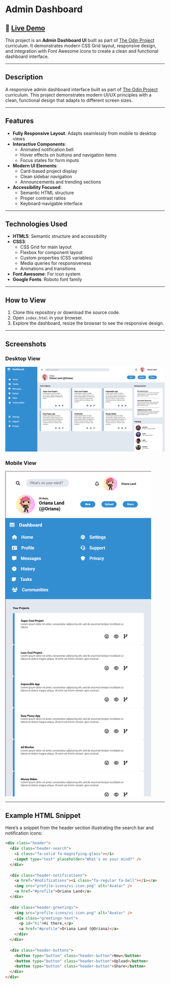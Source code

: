 # Admin Dashboard

## 🔗 [Live Demo](https://orianaland.github.io/Admin-Dashboard/)

This project is an **Admin Dashboard UI** built as part of [The Odin Project](https://www.theodinproject.com/) curriculum. It demonstrates modern CSS Grid layout, responsive design, and integration with Font Awesome icons to create a clean and functional dashboard interface.

---

## Description

A responsive admin dashboard interface built as part of [The Odin Project](https://www.theodinproject.com/) curriculum. This project demonstrates modern UI/UX principles with a clean, functional design that adapts to different screen sizes.

---

## Features

- **Fully Responsive Layout**: Adapts seamlessly from mobile to desktop views
- **Interactive Components**:
  - Animated notification bell
  - Hover effects on buttons and navigation items
  - Focus states for form inputs
- **Modern UI Elements**:
  - Card-based project display
  - Clean sidebar navigation
  - Announcements and trending sections
- **Accessibility Focused**:
  - Semantic HTML structure
  - Proper contrast ratios
  - Keyboard-navigable interface

---

## Technologies Used

- **HTML5**: Semantic structure and accessibility
- **CSS3**:
  - CSS Grid for main layout
  - Flexbox for component layout
  - Custom properties (CSS variables)
  - Media queries for responsiveness
  - Animations and transitions
- **Font Awesome**: For icon system
- **Google Fonts**: Roboto font family

---

## How to View

1. Clone this repository or download the source code.
2. Open `index.html` in your browser.
3. Explore the dashboard, resize the browser to see the responsive design.

---

## Screenshots

### Desktop View

![Desktop View](./screenshot-big-screen.png)

### Mobile View

![Mobile View](./screenshot-small-screen.png)

---

## Example HTML Snippet

Here’s a snippet from the header section illustrating the search bar and notification icons:

```html
<div class="header">
  <div class="header-search">
    <i class="fa-solid fa-magnifying-glass"></i>
    <input type="text" placeholder="What's on your mind?" />
  </div>

  <div class="header-notifications">
    <a href="#notifications"><i class="fa-regular fa-bell"></i></a>
    <img src="profile-icons/vi-icon.png" alt="Avatar" />
    <a href="#profile">Oriana Land</a>
  </div>

  <div class="header-greetings">
    <img src="profile-icons/vi-icon.png" alt="Avatar" />
    <div class="greetings-text">
      <p id="hi">Hi there,</p>
      <a href="#profile">Oriana Land (@Oriana)</a>
    </div>
  </div>

  <div class="header-buttons">
    <button type="button" class="header-button">New</button>
    <button type="button" class="header-button">Upload</button>
    <button type="button" class="header-button">Share</button>
  </div>
</div>
```
